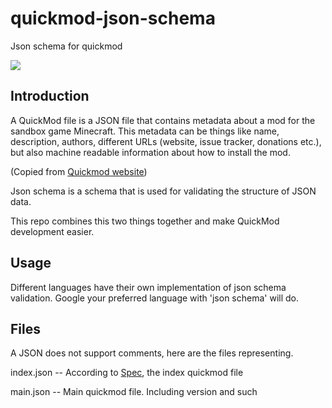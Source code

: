 # quickmod-json-schema
Json schema for quickmod

![](https://travis-ci.org/Holi0317/quickmod-json-schema.svg?branch=master)

## Introduction
A QuickMod file is a JSON file that contains metadata about a mod for the sandbox game Minecraft. This metadata can be things like name, description, authors, different URLs (website, issue tracker, donations etc.), but also machine readable information about how to install the mod.

(Copied from [Quickmod website](http://blog.02jandal.xyz/QuickModDoc/index.html))

Json schema is a schema that is used for validating the structure of JSON data.

This repo combines this two things together and make QuickMod development easier.

## Usage
Different languages have their own implementation of json schema validation. Google your preferred language with 'json schema' will do.

## Files
A JSON does not support comments, here are the files representing.

index.json -- According to [Spec](http://blog.02jandal.xyz/QuickModDoc/qm_index_spec.html), the index quickmod file

main.json -- Main quickmod file. Including version and such
